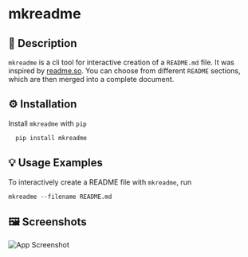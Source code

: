 # mkreadme

## 📝 Description

`mkreadme` is a cli tool for interactive creation of a `README.md` file. It was inspired by [readme.so](https://readme.so/). You can choose from different `README` sections, which are then merged into a complete document.

## ⚙️ Installation

Install `mkreadme` with `pip`

```bash
  pip install mkreadme
```

## 💡 Usage Examples

To interactively create a README file with `mkreadme`, run

```console
mkreadme --filename README.md
```

## 🖼️ Screenshots

![App Screenshot](static/Screenshot.png)
